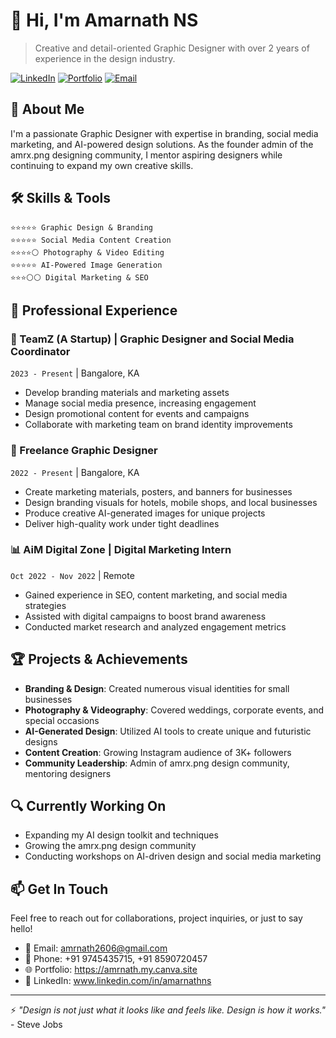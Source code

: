 # 👋 Hi, I'm Amarnath NS

> Creative and detail-oriented Graphic Designer with over 2 years of experience in the design industry.

[![LinkedIn](https://img.shields.io/badge/LinkedIn-0077B5?style=for-the-badge&logo=linkedin&logoColor=white)](https://www.linkedin.com/in/amarnathns) 
[![Portfolio](https://img.shields.io/badge/Portfolio-4285F4?style=for-the-badge&logo=google-chrome&logoColor=white)](https://amrnath.my.canva.site)
[![Email](https://img.shields.io/badge/Email-D14836?style=for-the-badge&logo=gmail&logoColor=white)](mailto:amrnath2606@gmail.com)

## 🎨 About Me

I'm a passionate Graphic Designer with expertise in branding, social media marketing, and AI-powered design solutions. As the founder admin of the amrx.png designing community, I mentor aspiring designers while continuing to expand my own creative skills.

## 🛠️ Skills & Tools

```
⭐⭐⭐⭐⭐ Graphic Design & Branding
⭐⭐⭐⭐⭐ Social Media Content Creation
⭐⭐⭐⭐⚪ Photography & Video Editing
⭐⭐⭐⭐⭐ AI-Powered Image Generation
⭐⭐⭐⚪⚪ Digital Marketing & SEO
```

## 💼 Professional Experience

### 🏢 TeamZ (A Startup) | Graphic Designer and Social Media Coordinator
`2023 - Present` | Bangalore, KA
- Develop branding materials and marketing assets
- Manage social media presence, increasing engagement
- Design promotional content for events and campaigns
- Collaborate with marketing team on brand identity improvements

### 🚀 Freelance Graphic Designer
`2022 - Present` | Bangalore, KA
- Create marketing materials, posters, and banners for businesses
- Design branding visuals for hotels, mobile shops, and local businesses
- Produce creative AI-generated images for unique projects
- Deliver high-quality work under tight deadlines

### 📊 AiM Digital Zone | Digital Marketing Intern
`Oct 2022 - Nov 2022` | Remote
- Gained experience in SEO, content marketing, and social media strategies
- Assisted with digital campaigns to boost brand awareness
- Conducted market research and analyzed engagement metrics

## 🏆 Projects & Achievements

- **Branding & Design**: Created numerous visual identities for small businesses
- **Photography & Videography**: Covered weddings, corporate events, and special occasions
- **AI-Generated Design**: Utilized AI tools to create unique and futuristic designs
- **Content Creation**: Growing Instagram audience of 3K+ followers
- **Community Leadership**: Admin of amrx.png design community, mentoring designers

## 🔍 Currently Working On

- Expanding my AI design toolkit and techniques
- Growing the amrx.png design community
- Conducting workshops on AI-driven design and social media marketing

## 📫 Get In Touch

Feel free to reach out for collaborations, project inquiries, or just to say hello!

- 📧 Email: amrnath2606@gmail.com
- 📱 Phone: +91 9745435715, +91 8590720457
- 🌐 Portfolio: https://amrnath.my.canva.site
- 💼 LinkedIn: www.linkedin.com/in/amarnathns

---

⚡ *"Design is not just what it looks like and feels like. Design is how it works."* - Steve Jobs
